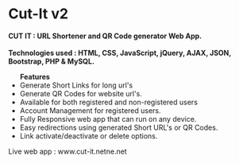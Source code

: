# Cut-It v2
<b>CUT IT : URL Shortener and QR Code generator Web App. </b><br><br>
<b>Technologies used : HTML, CSS, JavaScript, jQuery, AJAX, JSON, Bootstrap, PHP & MySQL.</b><br>
<ul><b>Features</b>
<li>Generate Short Links for long url's</li>
<li>Generate QR Codes for website url's.</li>
<li>Available for both registered and non-registered users</li>
<li>Account Management for registered users.</li>
<li>Fully Responsive web app that can run on any device.</li>
<li>Easy redirections using generated Short URL's or QR Codes.</li>
<li>Link activate/deactivate or delete options.</li>
</ul>
Live web app : www.cut-it.netne.net
